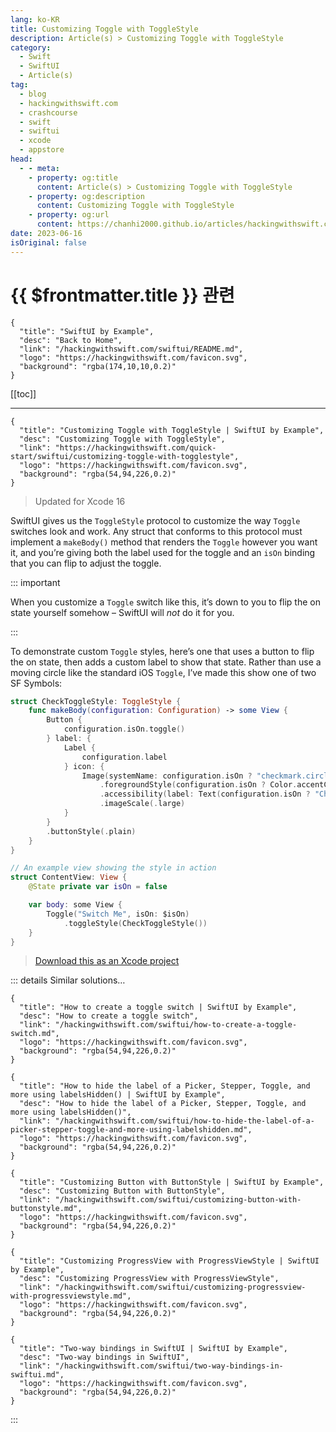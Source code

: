 ```yaml
---
lang: ko-KR
title: Customizing Toggle with ToggleStyle
description: Article(s) > Customizing Toggle with ToggleStyle
category:
  - Swift
  - SwiftUI
  - Article(s)
tag: 
  - blog
  - hackingwithswift.com
  - crashcourse
  - swift
  - swiftui
  - xcode
  - appstore
head:
  - - meta:
    - property: og:title
      content: Article(s) > Customizing Toggle with ToggleStyle
    - property: og:description
      content: Customizing Toggle with ToggleStyle
    - property: og:url
      content: https://chanhi2000.github.io/articles/hackingwithswift.com/swiftui/customizing-toggle-with-togglestyle.html
date: 2023-06-16
isOriginal: false
---
```


# {{ $frontmatter.title }} 관련

```component VPCard
{
  "title": "SwiftUI by Example",
  "desc": "Back to Home",
  "link": "/hackingwithswift.com/swiftui/README.md",
  "logo": "https://hackingwithswift.com/favicon.svg",
  "background": "rgba(174,10,10,0.2)"
}
```

[[toc]]

---

```component VPCard
{
  "title": "Customizing Toggle with ToggleStyle | SwiftUI by Example",
  "desc": "Customizing Toggle with ToggleStyle",
  "link": "https://hackingwithswift.com/quick-start/swiftui/customizing-toggle-with-togglestyle",
  "logo": "https://hackingwithswift.com/favicon.svg",
  "background": "rgba(54,94,226,0.2)"
}
```

> Updated for Xcode 16

SwiftUI gives us the `ToggleStyle` protocol to customize the way `Toggle` switches look and work. Any struct that conforms to this protocol must implement a `makeBody()` method that renders the `Toggle` however you want it, and you’re giving both the label used for the toggle and an `isOn` binding that you can flip to adjust the toggle.

::: important

When you customize a `Toggle` switch like this, it’s down to you to flip the on state yourself somehow – SwiftUI will *not* do it for you.

:::

To demonstrate custom `Toggle` styles, here’s one that uses a button to flip the on state, then adds a custom label to show that state. Rather than use a moving circle like the standard iOS `Toggle`, I’ve made this show one of two SF Symbols:

```swift
struct CheckToggleStyle: ToggleStyle {
    func makeBody(configuration: Configuration) -> some View {
        Button {
            configuration.isOn.toggle()
        } label: {
            Label {
                configuration.label
            } icon: {
                Image(systemName: configuration.isOn ? "checkmark.circle.fill" : "circle")
                    .foregroundStyle(configuration.isOn ? Color.accentColor : .secondary)
                    .accessibility(label: Text(configuration.isOn ? "Checked" : "Unchecked"))
                    .imageScale(.large)
            }
        }
        .buttonStyle(.plain)
    }
}

// An example view showing the style in action
struct ContentView: View {
    @State private var isOn = false

    var body: some View {
        Toggle("Switch Me", isOn: $isOn)
            .toggleStyle(CheckToggleStyle())
    }
}
```

> [<FontIcon icon="fas fa-file-zipper"/>Download this as an Xcode project](https://hackingwithswift.com/files/projects/swiftui/customizing-toggle-with-togglestyle-1.zip)

<VidStack src="https://hackingwithswift.com/img/books/quick-start/swiftui/customizing-toggle-with-togglestyle-1~dark.mp4" />

::: details Similar solutions…

```component VPCard
{
  "title": "How to create a toggle switch | SwiftUI by Example",
  "desc": "How to create a toggle switch",
  "link": "/hackingwithswift.com/swiftui/how-to-create-a-toggle-switch.md",
  "logo": "https://hackingwithswift.com/favicon.svg",
  "background": "rgba(54,94,226,0.2)"
}
```

```component VPCard
{
  "title": "How to hide the label of a Picker, Stepper, Toggle, and more using labelsHidden() | SwiftUI by Example",
  "desc": "How to hide the label of a Picker, Stepper, Toggle, and more using labelsHidden()",
  "link": "/hackingwithswift.com/swiftui/how-to-hide-the-label-of-a-picker-stepper-toggle-and-more-using-labelshidden.md",
  "logo": "https://hackingwithswift.com/favicon.svg",
  "background": "rgba(54,94,226,0.2)"
}
```

```component VPCard
{
  "title": "Customizing Button with ButtonStyle | SwiftUI by Example",
  "desc": "Customizing Button with ButtonStyle",
  "link": "/hackingwithswift.com/swiftui/customizing-button-with-buttonstyle.md",
  "logo": "https://hackingwithswift.com/favicon.svg",
  "background": "rgba(54,94,226,0.2)"
}
```

```component VPCard
{
  "title": "Customizing ProgressView with ProgressViewStyle | SwiftUI by Example",
  "desc": "Customizing ProgressView with ProgressViewStyle",
  "link": "/hackingwithswift.com/swiftui/customizing-progressview-with-progressviewstyle.md",
  "logo": "https://hackingwithswift.com/favicon.svg",
  "background": "rgba(54,94,226,0.2)"
}
```

```component VPCard
{
  "title": "Two-way bindings in SwiftUI | SwiftUI by Example",
  "desc": "Two-way bindings in SwiftUI",
  "link": "/hackingwithswift.com/swiftui/two-way-bindings-in-swiftui.md",
  "logo": "https://hackingwithswift.com/favicon.svg",
  "background": "rgba(54,94,226,0.2)"
}
```

:::

